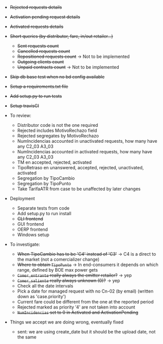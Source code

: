 - ~~Rejected requests details~~
- ~~Activation pending request details~~
- ~~Activated requests details~~
- ~~Short queries (by distributor, fare, in/out retailer...)~~
	- ~~Sent requests count~~
	- ~~Cancelled requests count~~
	- ~~Repositioned requests count~~ -> Not to be implemented
	- ~~Outgoing clients count~~
	- ~~Unpaid contracts count~~ -> Not to be implemented
- ~~Skip db base test when no bd config available~~
- ~~Setup a requirements.txt file~~
- ~~Add setup.py to run tests~~
- ~~Setup travisCI~~

- To review:
	- Distributor code is not the one required
	- Rejected includes MotivoRechazo field
	- Rejected segregates by MotivoRechazo
	- NumIncidencias accounted in unactivated requests, how many have any C2_03 A3_03
	- NumIncidencias accounted in activated requests, how many have any C2_03 A3_03
	- TM en accepted, rejected, activated
	- TipoRetraso en unanswered, accepted, rejected, unactivated, activated
	- Segregation by TipoCambio
	- Segregation by TipoPunto
	- Take TarifaATR from case to be unaffected by later changes
- Deployment
	- Separate tests from code
	- Add setup.py to run install
	- ~~CLI frontend~~
	- GUI frontend
	- OERP frontend
	- Windows setup
- To investigate:
	- ~~When TipoCambio has to be 'C4' instead of 'C3'~~ -> C4 is a direct to the market (not a comercializer change)
	- ~~Where to obtain `TipoPunto`~~ -> In end-consumers it depends on which range, defined by BOE max power gets
	- ~~`Comer_entrante` really always the emitter retailer?~~ -> yep
	- ~~`Comer_saliente` really always unknown (0)?~~ -> yep
	- Check all the date intervals
	- Pick a date for managed request with no Cn-02 (by email) (written down as 'case.priority')
	- Current fare could be different from the one at the reported period
	- Rejected marked as priority '4' are not taken into account
	- ~~`NumIncidencias` set to 0 in Activated and ActivationPending~~

- Things we accept we are doing wrong, eventually fixed
	- sent: we are using create_date but it should be the upload date, not the same




